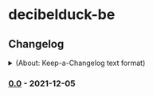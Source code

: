 # decibelduck-be



## Changelog

<details><summary>(About: Keep-a-Changelog text format)</summary>

The format is based on [Keep a Changelog], and this project adheres to [Semantic
Versioning].
</details>


### [0.0] - 2021-12-05

[Unreleased]: https://github.com/aerospike-managed-cloud-services/collect-aws-metadata/compare/v0.9.0...HEAD
[0.9.0]: https://github.com/aerospike-managed-cloud-services/collect-aws-metadata/compare/v0.0...v0.9.0
[0.0]: https://github.com/aerospike-managed-cloud-services/decibelduck-be/metadata/releases/tag/v0.0


[Keep a Changelog]: https://keepachangelog.com/en/1.0.0/
[Semantic Versioning]: https://semver.org/spec/v2.0.0.html
